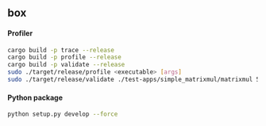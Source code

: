 ## box

#### Profiler

```bash
cargo build -p trace --release
cargo build -p profile --release
cargo build -p validate --release
sudo ./target/release/profile <executable> [args]
sudo ./target/release/validate ./test-apps/simple_matrixmul/matrixmul 5 5 5 32
```

#### Python package
```bash
python setup.py develop --force
```
